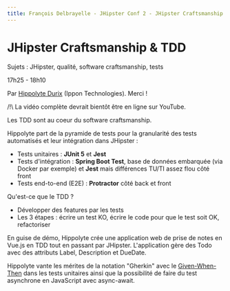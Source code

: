 ```yaml
---
title: François Delbrayelle - JHipster Conf 2 - JHipster Craftsmanship & TDD (notes)
---
```


# JHipster Craftsmanship & TDD

Sujets : JHipster, qualité, software craftsmanship, tests

17h25 - 18h10

Par [Hippolyte Durix](https://twitter.com/hdurix) (Ippon Technologies). Merci !

/!\ La vidéo complète devrait bientôt être en ligne sur YouTube.

Les TDD sont au coeur du software craftsmanship.

Hippolyte part de la pyramide de tests pour la granularité des tests automatisés et leur intégration dans JHipster :
- Tests unitaires : __JUnit 5__ et __Jest__
- Tests d'intégration : __Spring Boot Test__, base de données embarquée (via Docker par exemple) et __Jest__ mais différences TU/TI assez flou côté front
- Tests end-to-end (E2E) : __Protractor__ côté back et front

Qu'est-ce que le TDD ?
- Développer des features par les tests
- Les 3 étapes : écrire un test KO, écrire le code pour que le test soit OK, refactoriser

En guise de démo, Hippolyte crée une application web de prise de notes en Vue.js en TDD tout en passant par JHipster. L'application gère des Todo avec des attributs Label, Description et DueDate.

Hippolyte vante les mérites de la notation "Gherkin" avec le [Given-When-Then](https://martinfowler.com/bliki/GivenWhenThen.html) dans les tests unitaires ainsi que la possibilité de faire du test asynchrone en JavaScript avec async-await.
